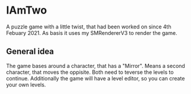 # IAmTwo
A puzzle game with a little twist, that had been worked on since 4th Febuary 2021.
As basis it uses my SMRendererV3 to render the game.

## General idea
The game bases around a character, that has a "Mirror". Means a second character, that moves the oppisite.
Both need to teverse the levels to continue.
Additionally the game will have a level editor, so you can create your own levels.
